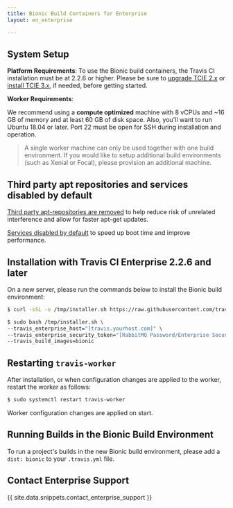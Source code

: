 ```yaml
---
title: Bionic Build Containers for Enterprise
layout: en_enterprise

---
```


## System Setup

**Platform Requirements**: To use the Bionic build containers, the Travis CI installation must be at 2.2.6 or higher. Please be sure to [upgrade TCIE 2.x](/user/enterprise/upgrading/) or [install TCIE 3.x](/user/enterprise/tcie-3.x-setting-up-travis-ci-enterprise), if needed, before getting started.

**Worker Requirements**:

We recommend using a **compute optimized** machine with 8 vCPUs and ~16 GB of memory and at least 60 GB of disk space. Also, you'll want to run Ubuntu 18.04 or later. Port 22 must be open for SSH during installation and operation.

> A single worker machine can only be used together with one build environment. If you would like to setup additional build environments (such as Xenial or Focal), please provision an additional machine. 

## Third party apt repositories and services disabled by default

[Third party apt-repositories are removed](https://docs.travis-ci.com/user/reference/bionic/#third-party-apt-repositories-removed) to help reduce risk of unrelated interference and allow for faster apt-get updates.

[Services disabled by default](https://docs.travis-ci.com/user/reference/bionic/#services-disabled-by-default) to speed up boot time and improve performance.

## Installation with Travis CI Enterprise 2.2.6 and later

On a new server, please run the commands below to install the Bionic build environment:

```bash
$ curl -sSL -o /tmp/installer.sh https://raw.githubusercontent.com/travis-ci/travis-enterprise-worker-installers/master/installer.sh

$ sudo bash /tmp/installer.sh \
--travis_enterprise_host="[travis.yourhost.com]" \
--travis_enterprise_security_token="[RabbitMQ Password/Enterprise Security Token]" \
--travis_build_images=bionic
```

## Restarting `travis-worker`

After installation, or when configuration changes are applied to the worker, restart the worker as follows:

```bash
$ sudo systemctl restart travis-worker
```

Worker configuration changes are applied on start.

## Running Builds in the Bionic Build Environment

To run a project's builds in the new Bionic build environment, please add a `dist: bionic` to your `.travis.yml` file.

## Contact Enterprise Support

{{ site.data.snippets.contact_enterprise_support }}
